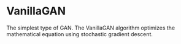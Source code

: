 # VanillaGAN
The simplest type of GAN. The VanillaGAN algorithm optimizes the mathematical equation using stochastic gradient descent.

